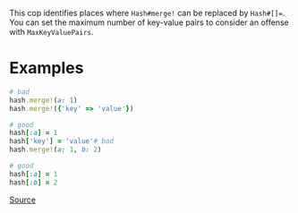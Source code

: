 
This cop identifies places where `Hash#merge!` can be replaced by
`Hash#[]=`.
You can set the maximum number of key-value pairs to consider
an offense with `MaxKeyValuePairs`.

# Examples

```ruby
# bad
hash.merge!(a: 1)
hash.merge!({'key' => 'value'})

# good
hash[:a] = 1
hash['key'] = 'value'# bad
hash.merge!(a: 1, b: 2)

# good
hash[:a] = 1
hash[:b] = 2
```

[Source](http://www.rubydoc.info/gems/rubocop/RuboCop/Cop/Performance/RedundantMerge)